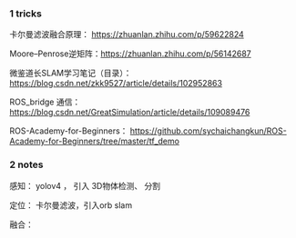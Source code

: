 ### 1  tricks

卡尔曼滤波融合原理： https://zhuanlan.zhihu.com/p/59622824

Moore–Penrose逆矩阵：https://zhuanlan.zhihu.com/p/56142687

微鉴道长SLAM学习笔记（目录）：https://blog.csdn.net/zkk9527/article/details/102952863

ROS_bridge 通信： https://blog.csdn.net/GreatSimulation/article/details/109089476

ROS-Academy-for-Beginners： https://github.com/sychaichangkun/ROS-Academy-for-Beginners/tree/master/tf_demo


### 2  notes

感知： yolov4  ， 引入 3D物体检测、 分割

定位：  卡尔曼滤波，引入orb slam

融合： 


